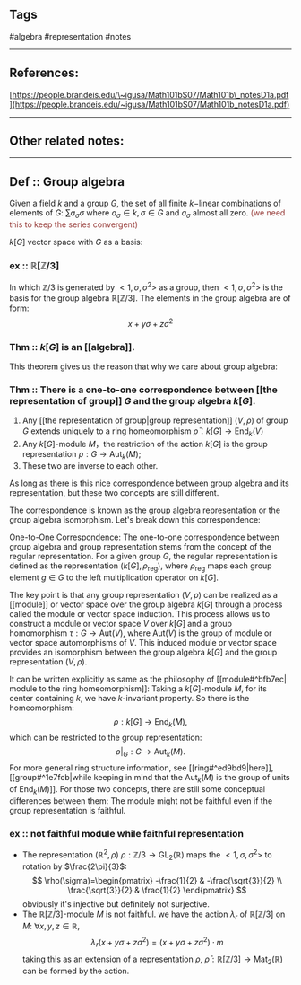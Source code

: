 

## Tags
#algebra #representation #notes 

---

## References:
[https://people.brandeis.edu/\~igusa/Math101bS07/Math101b\_notesD1a.pdf](https://people.brandeis.edu/~igusa/Math101bS07/Math101b_notesD1a.pdf)

---
## Other related notes:


---
## Def :: Group algebra
Given a field $k$ and a group $G$, the set of all finite $k-$linear combinations of elements of $G$: $\sum\limits a_{\sigma}\sigma$ where $a_{\sigma}\in k, \sigma\in G$ and $a_{\sigma}$ almost all zero. <font color="#953734">(we need this to keep the series convergent)</font>

$k[G]$ vector space with $G$ as a basis:
### ex :: $\mathbb{R}[\mathbb{Z}/3]$

In which $\mathbb{Z}/3$ is generated by $<1,\sigma,\sigma^{2}>$ as a group, then $<1,\sigma,\sigma^{2}>$ is the basis for the group algebra $\mathbb{R}[\mathbb{Z}/3]$. The elements in the group algebra are of form: 
$$x+y\sigma+z\sigma^{2}$$

### Thm :: $k[G]$ is an [[algebra]].

This theorem gives us the reason that why we care about group algebra:
### Thm :: There is a one-to-one correspondence between [[the representation of group]] $G$ and the group algebra $k[G]$.
1. Any [[the representation of group|group representation]]  $(V,\rho)$ of group $G$ extends uniquely to a ring homeomorphism $\bar{\rho}：k[G]\rightarrow \text{End}_{k}(V)$ 
2. Any $k[G]$-module $M$，the restriction of the action $k[G]$ is the group representation $\rho: G\rightarrow \text{Aut}_{k}(M)$;
3. These two are inverse to each other.

As long as there is this nice correspondence between group algebra and its representation, but these two concepts are still different.

The correspondence is known as the group algebra representation or the group algebra isomorphism. Let's break down this correspondence:

One-to-One Correspondence: The one-to-one correspondence between group algebra and group representation stems from the concept of the regular representation. For a given group $G$, the regular representation is defined as the representation $(k[G], \rho_{\text{reg}})$, where $\rho_{\text{reg}}$ maps each group element $g \in G$ to the left multiplication operator on $k[G]$. 

The key point is that any group representation $(V, \rho)$ can be realized as a [[module]] or vector space over the group algebra $k[G]$ through a process called the module or vector space induction. This process allows us to construct a module or vector space $V$ over $k[G]$ and a group homomorphism $\tau : G \to \text{Aut}(V)$, where $\text{Aut}(V)$ is the group of module or vector space automorphisms of $V$. This induced module or vector space provides an isomorphism between the group algebra $k[G]$ and the group representation $(V, \rho)$.

It can be written explicitly as same as the philosophy of [[module#^bfb7ec| module to the ring homeomorphism]]:
Taking a $k[G]$-module $M$, for its center containing $k$, we have $k$-invariant property. So there is the homeomorphism:
$$
\rho:k[G]\rightarrow \text{End}_{k}(M),
$$
which can be restricted to the group representation:
$$
\rho|_{G}:G\rightarrow \text{Aut}_{k}(M).
$$
For more general ring structure information, see [[ring#^ed9bd9|here]], [[group#^1e7fcb|while keeping in mind that the $\text{Aut}_{k}(M)$ is the group of units of $\text{End}_{k}(M)$]].
For those two concepts, there are still some conceptual differences between them: The module might not be faithful even if the group representation is faithful.
### ex :: not faithful module while faithful representation

* The representation $(\mathbb{R}^{2},\rho)$
	$\rho:\mathbb{Z}/3\rightarrow\text{GL}_{2}(\mathbb{R})$ maps the $<1,\sigma,\sigma^{2}>$ to rotation by $\frac{2\pi}{3}$:
	$$
	\rho(\sigma)=\begin{pmatrix} -\frac{1}{2} & -\frac{\sqrt{3}}{2} \\ \frac{\sqrt{3}}{2} & \frac{1}{2} \end{pmatrix}
$$
	obviously it's injective but definitely not surjective. 
* The $\mathbb{R}[\mathbb{Z}/3]$-module $M$ is not faithful.
	we have the action $\lambda_{r}$ of $\mathbb{R}[\mathbb{Z}/3]$ on $M$: $\forall x,y,z\in \mathbb{R}$,
	$$
	\lambda_{r}(x+y\sigma+z\sigma^{2})=(x+y\sigma+z\sigma^{2})\cdot m
$$
	taking this as an extension of a representation $\rho$, $\bar{\rho}:\mathbb{R}[\mathbb{Z}/3]\rightarrow\text{Mat}_{2}(\mathbb{R})$ can be formed by the action.